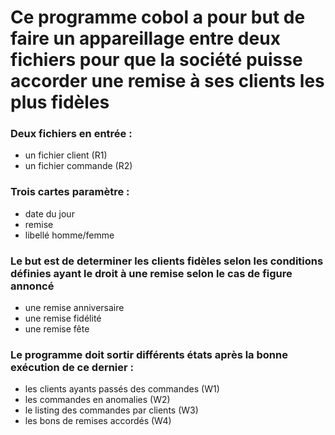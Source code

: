 # Ce programme cobol a pour but de faire un appareillage entre deux fichiers pour que la société puisse accorder une remise à ses clients les plus fidèles

### Deux fichiers en entrée :
- un fichier client (R1)
- un fichier commande (R2)

### Trois cartes paramètre :
- date du jour
- remise 
- libellé homme/femme

### Le but est de determiner les clients fidèles selon les conditions définies ayant le droit à une remise selon le cas de figure annoncé
- une remise anniversaire
- une remise fidélité
- une remise fête

### Le programme doit sortir différents états après la bonne exécution de ce dernier :
- les clients ayants passés des commandes (W1)
- les commandes en anomalies (W2)
- le listing des commandes par clients (W3)
- les bons de remises accordés (W4)
